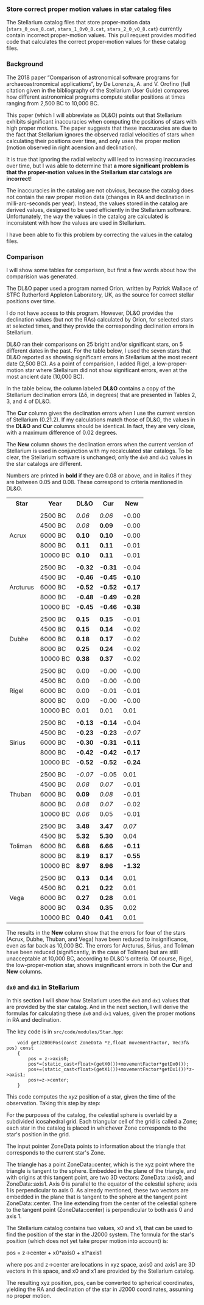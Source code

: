 
### Store correct proper motion values in star catalog files

The Stellarium catalog files that store proper-motion data (`stars_0_ovo_8.cat`, `stars_1_0v0_8.cat`, `stars_2_0_v0_8.cat`) 
currently contain incorrect proper-motion values.  This pull request provides modified code that
calculates the correct proper-motion values for these catalog files.

### Background

The 2018 paper “Comparison of astronomical software programs
for archaeoastronomical applications”, by De Lorenzis, A. and V. Orofino (full citation given in the
bibliography of the Stellarium User Guide) compares how different astronomical programs
compute stellar positions at  times ranging from 2,500 BC to 10,000 BC.  

This paper (which I will abbreviate as DL&O) 
points out that Stellarium exhibits significant inaccuracies when computing the positions of stars with
high proper motions.  The paper suggests that these inaccuracies are due to the fact that Stellarium
ignores the observed radial velocities of stars when calculating their positions over time, and only uses the
proper motion (motion observed in right acension and declination).

It is true that ignoring the radial velocity will lead to increasing inaccuracies over time, but I was able to determine
that **a more significant problem is that the proper-motion values in the Stellarium star catalogs are incorrect**!

The inaccuracies in the catalog are not obvious, because the catalog does not contain the raw proper motion data
(changes in RA and declination in milli-arc-seconds per year).  Instead, the values stored in the catalog are derived
values, designed to be used efficiently in the Stellarium software.  Unfortunately, the way the values in the
catalog are calculated is inconsistent with how the values are used in Stellarium.

I have been able to fix this problem by correcting the values in the catalog files.

### Comparison

I will show some tables for comparison, but first a few words about how the comparision
was generated.

The DL&O paper used a program named Orion, written 
by Patrick
Wallace of STFC Rutherford Appleton Laboratory, UK, as the source for correct stellar positions over time.

I do not have access to this program.  However, DL&O provides the declination values (but not the RAs) calculated
by Orion,
for selected stars at selected times, and they provide the corresponding declination errors in Stellarium.

<!--
(Ignore...)
However, the paper notes that the Cartes du Ciel program produces
hightly accurate positional values in the time frame of interest.  So I downloaded this program and
had it calculate a series of positions, using the same stars and the same dates as De Lorenzis and Orofino.
(It should be noted that in the Cartes du Ciel [source code on github](https://github.com/pchev/skychart), 
the ProperMotion procedure
has the comment, "communicated by Patrick Wallace, RAL Space, UK".)
-->

DL&O ran their comparisons on 25 bright and/or significant stars, on 5 different dates in the past.
For the table below, I used the seven stars that DL&O reported as showing significant errors in Stellarium
at the most recent date (2,500 BC).
As a point of comparision, I added Rigel, a low-proper-motion star where Stellairum did not show significant errors, 
even at the most ancient date (10,000 BC).

In the table below, the column labeled **DL&O** contains a copy of the Stellarium
declination errors (∆δ, in degrees)
that are presented in Tables 2, 3, and 4 of DL&O.  

The **Cur** column gives
the declination errors when I use the current version of Stellarium (0.21.2).  If my calculations match those
of DL&O, the values in the **DL&O** and **Cur** columns should be identical.  In fact, they are very close, with a
maximum difference of 0.02 degrees.

The **New** column shows the declination errors when the current version of Stellarium is used in conjunction with
my recalculated star catalogs.  To be clear, the Stellarium software is unchanged; only the `dx0` and `dx1` values in
the star catalogs are different.  

Numbers are printed in **bold** if they are 0.08 or above, and in italics if they are between 0.05 and 0.08.  These 
correspond to criteria mentioned in DL&O. 


<table>
  <tr>
    <th>Star</th>
    <th>Year</th>
    <th>DL&O</th>
    <th>Cur</th>
    <th>New</th>
  </tr>
  <tr><td colspan="5"></td></tr>
  <tr>
    <td rowspan="5">Acrux</td>
    <td>2500 BC</td>
    <td><i>0.06</i></td>
    <td><i>0.06</i></td>
    <td>-0.00</td>
  </tr>
  <tr>
    <td>4500 BC</td>
    <td><i>0.08</i></td>
    <td><b>0.09</b></td>
    <td>-0.00</td>
  </tr>
  <tr>
    <td>6000 BC</td>
    <td><b>0.10</b></td>
    <td><b>0.10</b></td>
    <td>-0.00</td>
  </tr>
  <tr>
    <td>8000 BC</td>
    <td><b>0.11</b></td>
    <td><b>0.11</b></td>
    <td>-0.01</td>
  </tr>
  <tr>
    <td>10000 BC</td>
    <td><b>0.10</b></td>
    <td><b>0.11</b></td>
    <td>-0.01</td>
  </tr>
  <tr><td colspan="5"></td></tr>
  <tr>
    <td rowspan="5">Arcturus</td>
    <td>2500 BC</td>
    <td><b>-0.32</b></td>
    <td><b>-0.31</b></td>
    <td>-0.04</td>
  </tr>
  <tr>
    <td>4500 BC</td>
    <td><b>-0.46</b></td>
    <td><b>-0.45</b></td>
    <td><b>-0.10</b></td>
  </tr>
  <tr>
    <td>6000 BC</td>
    <td><b>-0.52</b></td>
    <td><b>-0.52</b></td>
    <td><b>-0.17</b></td>
  </tr>
  <tr>
    <td>8000 BC</td>
    <td><b>-0.48</b></td>
    <td><b>-0.49</b></td>
    <td><b>-0.28</b></td>
  </tr>
  <tr>
    <td>10000 BC</td>
    <td><b>-0.45</b></td>
    <td><b>-0.46</b></td>
    <td><b>-0.38</b></td>
  </tr>
  <tr><td colspan="5"></td></tr>
  <tr>
    <td rowspan="5">Dubhe</td>
    <td>2500 BC</td>
    <td><b>0.15</b></td>
    <td><b>0.15</b></td>
    <td>-0.01</td>
  </tr>
  <tr>
    <td>4500 BC</td>
    <td><b>0.15</b></td>
    <td><b>0.14</b></td>
    <td>-0.02</td>
  </tr>
  <tr>
    <td>6000 BC</td>
    <td><b>0.18</b></td>
    <td><b>0.17</b></td>
    <td>-0.02</td>
  </tr>
  <tr>
    <td>8000 BC</td>
    <td><b>0.25</b></td>
    <td><b>0.24</b></td>
    <td>-0.02</td>
  </tr>
  <tr>
    <td>10000 BC</td>
    <td><b>0.38</b></td>
    <td><b>0.37</b></td>
    <td>-0.02</td>
  </tr>
  <tr><td colspan="5"></td></tr>
  <tr>
    <td rowspan="5">Rigel</td>
    <td>2500 BC</td>
    <td>0.00</td>
    <td>-0.00</td>
    <td>-0.00</td>
  </tr>
  <tr>
    <td>4500 BC</td>
    <td>0.00</td>
    <td>-0.00</td>
    <td>-0.00</td>
  </tr>
  <tr>
    <td>6000 BC</td>
    <td>0.00</td>
    <td>-0.01</td>
    <td>-0.01</td>
  </tr>
  <tr>
    <td>8000 BC</td>
    <td>0.00</td>
    <td>-0.00</td>
    <td>-0.00</td>
  </tr>
  <tr>
    <td>10000 BC</td>
    <td>0.01</td>
    <td>0.01</td>
    <td>0.01</td>
  </tr>
  <tr><td colspan="5"></td></tr>
  <tr>
    <td rowspan="5">Sirius</td>
    <td>2500 BC</td>
    <td><b>-0.13</b></td>
    <td><b>-0.14</b></td>
    <td>-0.04</td>
  </tr>
  <tr>
    <td>4500 BC</td>
    <td><b>-0.23</b></td>
    <td><b>-0.23</b></td>
    <td><i>-0.07</i></td>
  </tr>
  <tr>
    <td>6000 BC</td>
    <td><b>-0.30</b></td>
    <td><b>-0.31</b></td>
    <td><b>-0.11</b></td>
  </tr>
  <tr>
    <td>8000 BC</td>
    <td><b>-0.42</b></td>
    <td><b>-0.42</b></td>
    <td><b>-0.17</b></td>
  </tr>
  <tr>
    <td>10000 BC</td>
    <td><b>-0.52</b></td>
    <td><b>-0.52</b></td>
    <td><b>-0.24</b></td>
  </tr>
  <tr><td colspan="5"></td></tr>
  <tr>
    <td rowspan="5">Thuban</td>
    <td>2500 BC</td>
    <td><i>-0.07</i></td>
    <td>-0.05</td>
    <td>0.01</td>
  </tr>
  <tr>
    <td>4500 BC</td>
    <td><i>0.08</i></td>
    <td><i>0.07</i></td>
    <td>-0.01</td>
  </tr>
  <tr>
    <td>6000 BC</td>
    <td><b>0.09</b></td>
    <td><i>0.08</i></td>
    <td>-0.01</td>
  </tr>
  <tr>
    <td>8000 BC</td>
    <td><i>0.08</i></td>
    <td><i>0.07</i></td>
    <td>-0.02</td>
  </tr>
  <tr>
    <td>10000 BC</td>
    <td><i>0.06</i></td>
    <td>0.05</td>
    <td>-0.01</td>
  </tr>
  <tr><td colspan="5"></td></tr>
  <tr>
    <td rowspan="5">Toliman</td>
    <td>2500 BC</td>
    <td><b>3.48</b></td>
    <td><b>3.47</b></td>
    <td><i>0.07</i></td>
  </tr>
  <tr>
    <td>4500 BC</td>
    <td><b>5.32</b></td>
    <td><b>5.30</b></td>
    <td>0.04</td>
  </tr>
  <tr>
    <td>6000 BC</td>
    <td><b>6.68</b></td>
    <td><b>6.66</b></td>
    <td><b>-0.11</b></td>
  </tr>
  <tr>
    <td>8000 BC</td>
    <td><b>8.19</b></td>
    <td><b>8.17</b></td>
    <td><b>-0.55</b></td>
  </tr>
  <tr>
    <td>10000 BC</td>
    <td><b>8.97</b></td>
    <td><b>8.96</b></td>
    <td><b>-1.32</b></td>
  </tr>
  <tr><td colspan="5"></td></tr>
  <tr>
    <td rowspan="5">Vega</td>
    <td>2500 BC</td>
    <td><b>0.13</b></td>
    <td><b>0.14</b></td>
    <td>0.01</td>
  </tr>
  <tr>
    <td>4500 BC</td>
    <td><b>0.21</b></td>
    <td><b>0.22</b></td>
    <td>0.01</td>
  </tr>
  <tr>
    <td>6000 BC</td>
    <td><b>0.27</b></td>
    <td><b>0.28</b></td>
    <td>0.01</td>
  </tr>
  <tr>
    <td>8000 BC</td>
    <td><b>0.34</b></td>
    <td><b>0.35</b></td>
    <td>0.02</td>
  </tr>
  <tr>
    <td>10000 BC</td>
    <td><b>0.40</b></td>
    <td><b>0.41</b></td>
    <td>0.01</td>
  </tr>
</table>

The results in the **New** column show that the errors for four of the stars (Acrux, Dubhe, Thuban, and Vega)
have been reduced to insignificance, even as far back as 10,000 BC.
The errors for Arcturus, Sirius, and Toliman have
been reduced (significantly, in the case of Toliman) but are still unacceptable at
10,000 BC, according to DL&O's criteria.
Of course, Rigel, the low-proper-motion star, shows insignificant errors in both the **Cur** and **New**
columns.

### `dx0` and `dx1` in Stellarium

In this section I will show how Stellarium uses the `dx0` and `dx1` values that are provided by the star
catalog.  And in the next section, I will derive the formulas for calculating these `dx0` and `dx1`
values, given
the proper motions in RA and declination.

The key code is in `src/code/modules/Star.hpp`:
```
	void getJ2000Pos(const ZoneData *z,float movementFactor, Vec3f& pos) const
	{
		pos = z->axis0;
		pos*=(static_cast<float>(getX0())+movementFactor*getDx0());
		pos+=(static_cast<float>(getX1())+movementFactor*getDx1())*z->axis1;
		pos+=z->center;
	}
```

This code computes the _xyz_ position of a star, given the time of the observation.
Taking this step by step:

For the purposes of the catalog, the celestial sphere is overlaid by a subdivided icosahedral grid.
Each triangular cell of the grid is called a Zone; each star in the catalog is placed in whichever Zone
corresponds
to the star's position in the grid.

The input pointer ZoneData points to information about the triangle that corresponds to the 
current star's Zone.

The triangle has a point ZoneData::center, which is the xyz point where the triangle is tangent to the
sphere.  Embedded in the plane of the triangle, and with origins at this tangent point, are two
3D vectors: ZoneData::axis0, and ZoneData::axis1.  Axis 0 is parallel to the equator of the celestial
sphere; axis 1 is perpendicular to axis 0.  As already mentioned, these two vectors are embedded
in the plane that is tangent to the sphere at the tangent point ZoneData::center.
The line extending from the center of the celestial
sphere to the tangent point (ZoneData::center) is perpendicular to both axis 0 and axis 1.

The Stellarium catalog contains two values, x0 and x1, that can be used to find the position of the
star in the J2000 system.  The formula for the star's position (which does not yet take proper motion
into account) is:

pos = z->center + x0\*axis0 + x1\*axis1

where pos and z->center are locations in xyz space, axis0 and axis1 are 3D vectors in this space,
and x0 and x1 are provided by the Stellarium catalog.

The resulting xyz position, pos, can be converted to spherical coordinates, yielding the
RA and declination of the star in J2000 coordinates, assuming
no proper motion.


